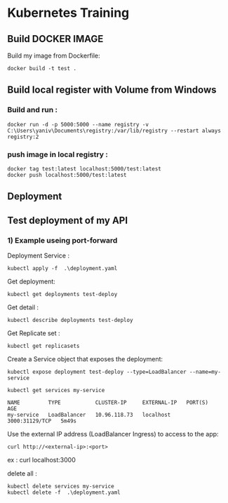 # Kubernetes Training

## Build DOCKER IMAGE 

Build my image from Dockerfile:
```
docker build -t test .
```

## Build local register with Volume from Windows

### Build and run :
```
docker run -d -p 5000:5000 --name registry -v C:\Users\yaniv\Documents\registry:/var/lib/registry --restart always registry:2
```

### push image in local registry :
```
docker tag test:latest localhost:5000/test:latest
docker push localhost:5000/test:latest
```

## Deployment

## Test deployment of my API
### 1) Example useing port-forward
Deployment Service :
```
kubectl apply -f  .\deployment.yaml
```
Get deployment:
```
kubectl get deployments test-deploy
```
Get detail :
```
kubectl describe deployments test-deploy
```
Get Replicate set :
```
kubectl get replicasets
```
Create a Service object that exposes the deployment:
```
kubectl expose deployment test-deploy --type=LoadBalancer --name=my-service
```
```
kubectl get services my-service     
```
```
NAME         TYPE           CLUSTER-IP     EXTERNAL-IP   PORT(S)          AGE
my-service   LoadBalancer   10.96.118.73   localhost     3000:31129/TCP   5m49s
```
Use the external IP address (LoadBalancer Ingress) to access to the app:
```
curl http://<external-ip>:<port>
```
ex : curl localhost:3000

delete all :
```
kubectl delete services my-service
kubectl delete -f  .\deployment.yaml
```
